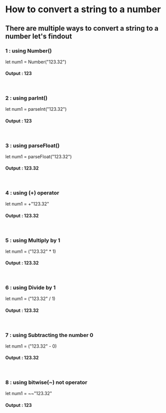 # How to convert a string to a number
## There are multiple ways to convert a string to a number let's findout

### 1 : using <b>Number()</b>
<label>let num1 = Number("123.32")</label>
<h4><b>Output</b> : 123</h4>

<br>

### 2 : using <b>parInt()</b>
<label>let num1 = parseInt("123.32")</label>
<h4><b>Output</b> : 123</h4>

<br>

### 3 : using <b>parseFloat()</b>
<label>let num1 = parseFloat("123.32")</label>
<h4><b>Output</b> : 123.32</h4>

<br>

### 4 : using <b>(+)</b> operator
<label>let num1 = +"123.32"</label>
<h4><b>Output</b> : 123.32</h4>

<br>

### 5 : using <b>Multiply by 1</b>
<label>let num1 = ("123.32" * 1)</label>
<h4><b>Output</b> : 123.32</h4>

<br>

### 6 : using <b>Divide by 1</b>
<label>let num1 = ("123.32" / 1)</label>
<h4><b>Output</b> : 123.32</h4>

<br>

### 7 : using <b>Subtracting the number 0</b>
<label>let num1 = ("123.32" - 0)</label>
<h4><b>Output</b> : 123.32</h4>

<br>

### 8 : using <b>bitwise(~)</b> not operator
<label>let num1 = ~~"123.32"</label>
<h4><b>Output</b> : 123</h4>

